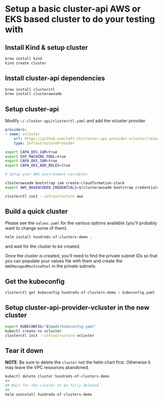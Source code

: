 # Setup a basic cluster-api AWS or EKS based cluster to do your testing with

## Install Kind & setup cluster

```sh
brew install kind
kind create cluster
```

## Install cluster-api dependencies

```sh
brew install clusterctl
brew install clusterawsadm
```

## Setup cluster-api

 Modify `~/.cluster-api/clusterctl.yaml` and add the vcluster provider

```yaml
providers:
- name: vcluster
    url: https://github.com/loft-sh/cluster-api-provider-vcluster/releases/latest/infrastructure-components.yaml
    type: InfrastructureProvider      
```

```sh
export CAPA_EKS_IAM=true
export EXP_MACHINE_POOL=true
export CAPA_EKS_IAM=true
export CAPA_EKS_ADD_ROLES=true

# Setup your AWS environment variables

clusterawsadm bootstrap iam create-cloudformation-stack
export AWS_B64ENCODED_CREDENTIALS=$(clusterawsadm bootstrap credentials encode-as-profile)

clusterctl init --infrastructure aws
```

## Build a quick cluster

Please see the `values.yaml` for the various options available (you'll probably want to change some of them).

```sh
helm install hundreds-of-clusters-demo .
```

and wait for the cluster to be created.

Once the cluster is created, you'll need to find the private subnet IDs so that you can populate your values file
with them and create the `AWSManagedMachinePool` in the private subnets. 

## Get the kubeconfig

```sh
clusterctl get kubeconfig hundreds-of-clusters-demo > kubeconfig.yaml
```

## Setup cluster-api-provider-vcluster in the new cluster

```sh
export KUBECONFIG="$(pwd)/kubeconfig.yaml"
kubectl create ns vcluster
clusterctl init --infrastructure vcluster
```

## Tear it down

**NOTE**: Be sure to delete the `cluster` not the helm chart first. Otherwise it may leave the VPC resources abandoned.

```sh
kubectl delete cluster hundreds-of-clusters-demo
## 
## Wait for the cluster to be fully deleted
## 
helm uninstall hundreds-of-clusters-demo
```
